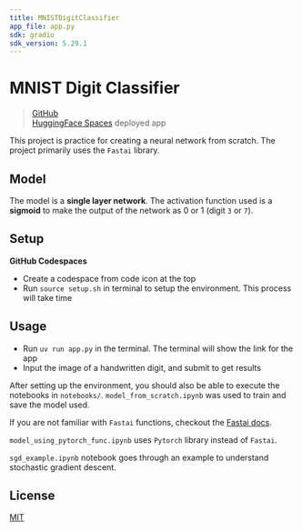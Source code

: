 ```yaml
---
title: MNISTDigitClassifier
app_file: app.py
sdk: gradio
sdk_version: 5.29.1
---
```

# MNIST Digit Classifier
> [GitHub](https://github.com/ShwetanshSingh/MNISTDigitClassifier-Git)  
> [HuggingFace Spaces](https://huggingface.co/spaces/ShwetanshSingh/MNISTDigitClassifier) deployed app

This project is practice for creating a neural network from scratch. The project primarily uses the `Fastai` library. 

## Model
The model is a **single layer network**. The activation function used is a **sigmoid** to make the output of the network as 0 or 1 (digit `3` or `7`).

## Setup
**GitHub Codespaces**
- Create a codespace from code icon at the top
- Run `source setup.sh` in terminal to setup the environment. This process will take time

## Usage
- Run `uv run app.py` in the terminal. The terminal will show the link for the app
- Input the image of a handwritten digit, and submit to get results

After setting up the environment, you should also be able to execute the notebooks in `notebooks/`. `model_from_scratch.ipynb` was used to train and save the model used. 

If you are not familiar with `Fastai` functions, checkout the [Fastai docs](https://docs.fast.ai/). 

`model_using_pytorch_func.ipynb` uses `Pytorch` library instead of `Fastai`.

`sgd_example.ipynb` notebook goes through an example to understand stochastic gradient descent.

## License
[MIT](https://choosealicense.com/licenses/mit/)
